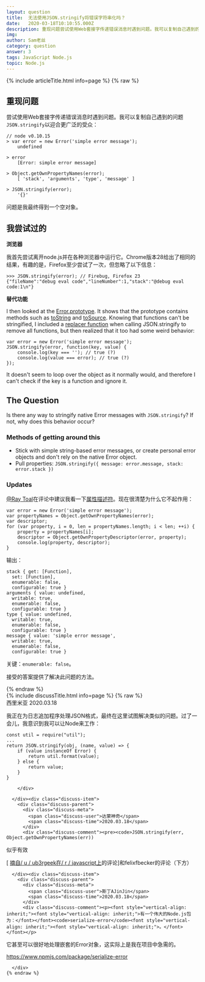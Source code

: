 ```yaml
---
layout: question
title:  无法使用JSON.stringify将错误字符串化吗？
date:   2020-03-18T10:10:55.000Z
description: 重现问题尝试使用Web套接字传递错误消息时遇到问题。我可以复制自己遇到的问题JSON.stringify以迎合更广泛的受众：// node v0....
img: 
author: Sam老丝
category: question
answer: 3
tags: JavaScript Node.js
topic: Node.js
---
```

<div class="article-root">
  <div class="article">
    {% include articleTitle.html info=page %}
    {% raw %}
    <div class="article-content"><h2><font style="vertical-align: inherit;"><font style="vertical-align: inherit;">重现问题</font></font></h2>

<p><font style="vertical-align: inherit;"><font style="vertical-align: inherit;">尝试使用Web套接字传递错误消息时遇到问题。</font><font style="vertical-align: inherit;">我可以复制自己遇到的问题</font></font><code>JSON.stringify</code><font style="vertical-align: inherit;"><font style="vertical-align: inherit;">以迎合更广泛的受众：</font></font></p>

<pre class="lang-js prettyprint-override"><code>// node v0.10.15<font></font>
&gt; var error = new Error('simple error message');<font></font>
    undefined<font></font>
<font></font>
&gt; error<font></font>
    [Error: simple error message]<font></font>
<font></font>
&gt; Object.getOwnPropertyNames(error);<font></font>
    [ 'stack', 'arguments', 'type', 'message' ]<font></font>
<font></font>
&gt; JSON.stringify(error);<font></font>
    '{}'<font></font>
</code></pre>

<p><font style="vertical-align: inherit;"><font style="vertical-align: inherit;">问题是我最终得到一个空对象。</font></font></p>

<h2><font style="vertical-align: inherit;"><font style="vertical-align: inherit;">我尝试过的</font></font></h2>

<p><strong><font style="vertical-align: inherit;"><font style="vertical-align: inherit;">浏览器</font></font></strong></p>

<p><font style="vertical-align: inherit;"><font style="vertical-align: inherit;">我首先尝试离开node.js并在各种浏览器中运行它。</font><font style="vertical-align: inherit;">Chrome版本28给出了相同的结果，有趣的是，Firefox至少尝试了一次，但忽略了以下信息：</font></font></p>

<pre class="lang-js prettyprint-override"><code>&gt;&gt;&gt; JSON.stringify(error); // Firebug, Firefox 23<font></font>
{"fileName":"debug eval code","lineNumber":1,"stack":"@debug eval code:1\n"}<font></font>
</code></pre>

<p><strong><font style="vertical-align: inherit;"><font style="vertical-align: inherit;">替代功能</font></font></strong></p>

<p>I then looked at the <a href="https://developer.mozilla.org/en-US/docs/Web/JavaScript/Reference/Global_Objects/Error/prototype?redirectlocale=en-US&amp;redirectslug=JavaScript/Reference/Global_Objects/Error/prototype" rel="noreferrer">Error.prototype</a>. It shows that the prototype contains methods such as <a href="https://developer.mozilla.org/en-US/docs/Web/JavaScript/Reference/Global_Objects/Error/toString?redirectlocale=en-US&amp;redirectslug=JavaScript/Reference/Global_Objects/Error/toString" rel="noreferrer">toString</a> and <a href="https://developer.mozilla.org/en-US/docs/Web/JavaScript/Reference/Global_Objects/Error/toSource?redirectlocale=en-US&amp;redirectslug=JavaScript/Reference/Global_Objects/Error/toSource" rel="noreferrer">toSource</a>. Knowing that functions can't be stringified, I included a <a href="https://developer.mozilla.org/en-US/docs/Using_native_JSON#The_replacer_parameter" rel="noreferrer">replacer function</a> when calling JSON.stringify to remove all functions, but then realized that it too had some weird behavior:</p>

<pre class="lang-js prettyprint-override"><code>var error = new Error('simple error message');<font></font>
JSON.stringify(error, function(key, value) {<font></font>
    console.log(key === ''); // true (?)<font></font>
    console.log(value === error); // true (?)<font></font>
});<font></font>
</code></pre>

<p>It doesn't seem to loop over the object as it normally would, and therefore I can't check if the key is a function and ignore it.</p>

<h2>The Question</h2>

<p>Is there any way to stringify native Error messages with <code>JSON.stringify</code>? If not, why does this behavior occur?</p>

<h3>Methods of getting around this</h3>

<ul>
<li>Stick with simple string-based error messages, or create personal error objects and don't rely on the native Error object.</li>
<li>Pull properties: <code>JSON.stringify({ message: error.message, stack: error.stack })</code></li>
</ul>

<h3>Updates</h3>

<p><a href="https://stackoverflow.com/users/831878/ray-toal"><font style="vertical-align: inherit;"><font style="vertical-align: inherit;">@Ray Toal</font></font></a><font style="vertical-align: inherit;"><font style="vertical-align: inherit;">在评论中建议我看一下</font></font><a href="https://developer.mozilla.org/en-US/docs/Web/JavaScript/Reference/Global_Objects/Object/getOwnPropertyDescriptor?redirectlocale=en-US&amp;redirectslug=JavaScript/Reference/Global_Objects/Object/getOwnPropertyDescriptor" rel="noreferrer"><font style="vertical-align: inherit;"><font style="vertical-align: inherit;">属性描述符</font></font></a><font style="vertical-align: inherit;"><font style="vertical-align: inherit;">。</font><font style="vertical-align: inherit;">现在很清楚为什么它不起作用：</font></font></p>

<pre class="lang-js prettyprint-override"><code>var error = new Error('simple error message');<font></font>
var propertyNames = Object.getOwnPropertyNames(error);<font></font>
var descriptor;<font></font>
for (var property, i = 0, len = propertyNames.length; i &lt; len; ++i) {<font></font>
    property = propertyNames[i];<font></font>
    descriptor = Object.getOwnPropertyDescriptor(error, property);<font></font>
    console.log(property, descriptor);<font></font>
}<font></font>
</code></pre>

<p><font style="vertical-align: inherit;"><font style="vertical-align: inherit;">输出：</font></font></p>

<pre class="lang-js prettyprint-override"><code>stack { get: [Function],<font></font>
  set: [Function],<font></font>
  enumerable: false,<font></font>
  configurable: true }<font></font>
arguments { value: undefined,<font></font>
  writable: true,<font></font>
  enumerable: false,<font></font>
  configurable: true }<font></font>
type { value: undefined,<font></font>
  writable: true,<font></font>
  enumerable: false,<font></font>
  configurable: true }<font></font>
message { value: 'simple error message',<font></font>
  writable: true,<font></font>
  enumerable: false,<font></font>
  configurable: true }<font></font>
</code></pre>

<p><font style="vertical-align: inherit;"><font style="vertical-align: inherit;">关键：</font></font><code>enumerable: false</code><font style="vertical-align: inherit;"><font style="vertical-align: inherit;">。</font></font></p>

<p><font style="vertical-align: inherit;"><font style="vertical-align: inherit;">接受的答案提供了解决此问题的方法。</font></font></p></div>
    {% endraw %}
  </div>

  <div class="discuss-wrapper">
    {% include discussTitle.html info=page %}
    {% raw %}
    <div class="discuss-item">
        <div class="discuss-parent">
          <div class="discuss-meta">
            <span class="discuss-user">西里米亚</span>
            <span class="discuss-time">2020.03.18</span>
          </div>
          <div class="discuss-comment"><p><font style="vertical-align: inherit;"><font style="vertical-align: inherit;">我正在为日志追加程序处理JSON格式，最终在这里试图解决类似的问题。</font><font style="vertical-align: inherit;">过了一会儿，我意识到我可以让Node来工作：</font></font></p>

<pre><code>const util = require("util");<font></font>
...<font></font>
return JSON.stringify(obj, (name, value) =&gt; {<font></font>
    if (value instanceOf Error) {<font></font>
        return util.format(value);<font></font>
    } else {<font></font>
        return value;<font></font>
    }<font></font>
}<font></font>
</code></pre></div>
        </div>
        
      </div><div class="discuss-item">
        <div class="discuss-parent">
          <div class="discuss-meta">
            <span class="discuss-user">达蒙神奇</span>
            <span class="discuss-time">2020.03.18</span>
          </div>
          <div class="discuss-comment"><pre><code>JSON.stringify(err, Object.getOwnPropertyNames(err))
</code></pre>

<p><font style="vertical-align: inherit;"><font style="vertical-align: inherit;">似乎有效</font></font></p>

<p><font style="vertical-align: inherit;"><font style="vertical-align: inherit;">[ </font></font><a href="http://www.reddit.com/r/javascript/comments/17i5wz/what_you_might_not_know_about_jsonstringify/c866r2a?context=1" rel="noreferrer"><font style="vertical-align: inherit;"><font style="vertical-align: inherit;">摘自/ u / ub3rgeek在/ r / javascript上</font></font></a><font style="vertical-align: inherit;"><font style="vertical-align: inherit;">的评论]和felixfbecker的评论（下方）</font></font></p></div>
        </div>
        
      </div><div class="discuss-item">
        <div class="discuss-parent">
          <div class="discuss-meta">
            <span class="discuss-user">斯丁AJinJin</span>
            <span class="discuss-time">2020.03.18</span>
          </div>
          <div class="discuss-comment"><p><font style="vertical-align: inherit;"><font style="vertical-align: inherit;">有一个伟大的Node.js包为：</font></font><code>serialize-error</code><font style="vertical-align: inherit;"><font style="vertical-align: inherit;">。</font></font></p>

<p><font style="vertical-align: inherit;"><font style="vertical-align: inherit;">它甚至可以很好地处理嵌套的Error对象，这实际上是我在项目中急需的。</font></font></p>

<p><a href="https://www.npmjs.com/package/serialize-error" rel="noreferrer"><font style="vertical-align: inherit;"><font style="vertical-align: inherit;">https://www.npmjs.com/package/serialize-error</font></font></a></p></div>
        </div>
        
      </div>
    {% endraw %}
  </div>
<div>
